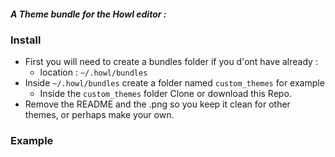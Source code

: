 

##### A Theme bundle for the Howl editor :

### Install

* First you will need to create a bundles folder if you d'ont have already :
  * location :  `~/.howl/bundles`
* Inside `~/.howl/bundles` create a folder named `custom_themes` for example
  * Inside the `custom_themes` folder Clone or download this Repo.
* Remove the README and the .png so you keep it clean for other themes, or perhaps make your own.

### Example 

